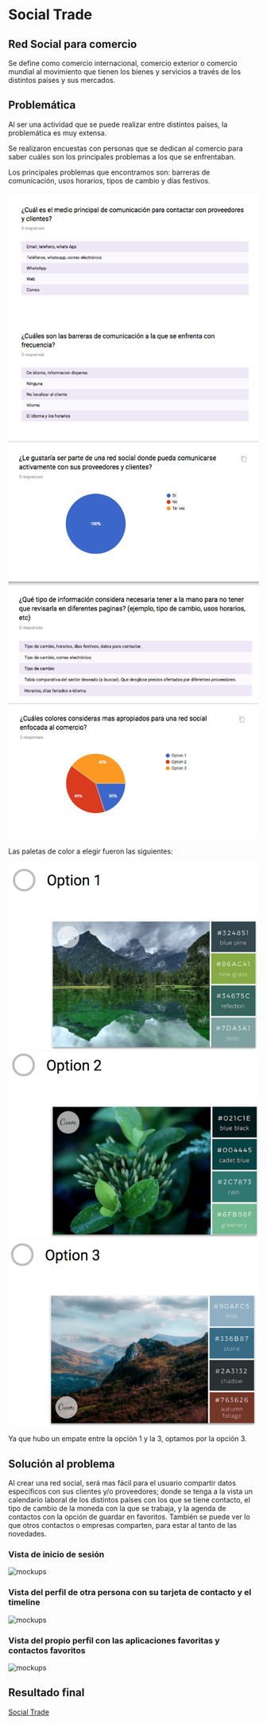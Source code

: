 # Social Trade
## Red Social para comercio 

Se define como comercio internacional, comercio exterior o comercio mundial al movimiento que tienen los bienes y servicios a través de los distintos países y sus mercados. 

## Problemática
Al ser una actividad que se puede realizar entre distintos países, la problemática es muy extensa.

Se realizaron encuestas con personas que se dedican al comercio para saber cuáles son los principales problemas a los que se enfrentaban.  

Los principales problemas que encontramos son: barreras de comunicación, usos horarios, tipos de cambio y días festivos. 

![Encuestas](assets/images/ux/encuesta2.png)
![Encuestas](assets/images/ux/encuesta3.png)
![Encuestas](assets/images/ux/encuesta4.png)

Las paletas de color a elegir fueron las siguientes: 

![Encuestas](assets/images/ux/opcion1.png)
![Encuestas](assets/images/ux/opcion2.png)
![Encuestas](assets/images/ux/opcion3.png)

Ya que hubo un empate entre la opción 1 y la 3, optamos por la opción 3. 


## Solución al problema
Al crear una red social, será mas fácil para el usuario compartir datos específicos con sus clientes y/o proveedores; donde se tenga a la vista un calendario laboral de los distintos países con los que se tiene contacto, el tipo de cambio de la moneda con la que se trabaja, y la agenda de contactos con la opción de guardar en favoritos. También se puede ver lo que otros contactos o empresas comparten, para estar al tanto de las novedades. 

### Vista de inicio de sesión
![mockups](assets/images/ux/iPhone-6-7-8–2.png)

### Vista del perfil de otra persona con su tarjeta de contacto y el timeline

![mockups](assets/images/ux/iPhone-6-7-8–1.png)

### Vista del propio perfil con las aplicaciones favoritas y contactos favoritos
![mockups](assets/images/ux/iPhone-6-7-8–3.png)

## Resultado final
[Social Trade](https://belenha.github.io/social-trade/. "Title")
